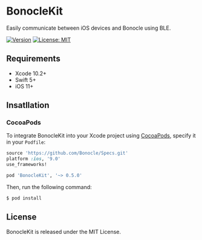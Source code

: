# BonocleKit
Easily communicate between iOS devices and Bonocle using BLE.

[![Version](http://img.shields.io/badge/version-0.5.0-green.svg?style=flat)](https://github.com/Bonocle/BonocleKit)
[![License: MIT](http://img.shields.io/badge/license-MIT-70a1fb.svg?style=flat)](https://github.com/Bonocle/BonocleKit/blob/master/LICENSE)

## Requirements
- Xcode 10.2+
- Swift 5+
- iOS 11+

## Insatllation

### CocoaPods
To integrate BonocleKit into your Xcode project using [CocoaPods](https://cocoapods.org), specify it in your `Podfile`:
```ruby
source 'https://github.com/Bonocle/Specs.git'
platform :ios, '9.0'
use_frameworks!

pod 'BonocleKit', '~> 0.5.0'
```

Then, run the following command:

```bash
$ pod install
```

## License
BonocleKit is released under the MIT License.
